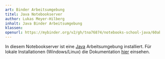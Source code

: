 ```yaml
---
art: Binder Arbeitsumgebung
titel: Java Notebookserver
author: Lukas Meyer-Hilberg
inhalt: Java Binder Arbeitsumgebung
klassen: 
openurl: https://mybinder.org/v2/gh/tna76874/notebooks-school-java/60abd7bd2d531416d724c3d01615da2ee4c338f4
---
```

In diesem Notebookserver ist eine [Java](https://github.com/SpencerPark/IJava/releases) Arbeitsumgebung installiert. Für lokale Installationen (Windows/Linux) die Dokumentation [hier](https://github.com/tna76874/podjava) einsehen.